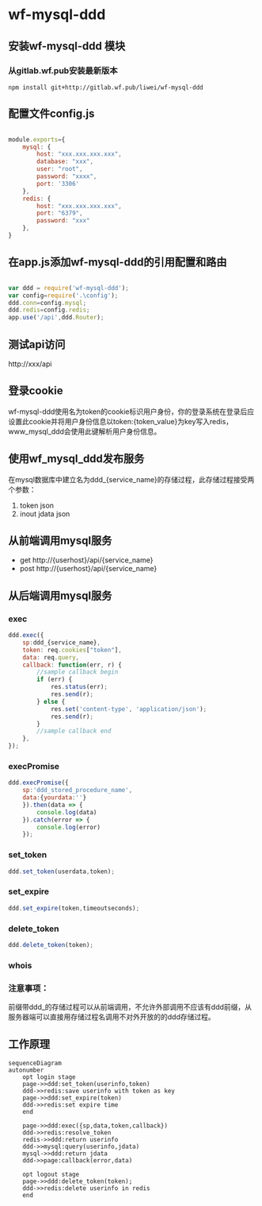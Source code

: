 # wf-mysql-ddd


## 安装wf-mysql-ddd 模块

### 从gitlab.wf.pub安装最新版本
```shell
npm install git+http://gitlab.wf.pub/liwei/wf-mysql-ddd
```

## 配置文件config.js
``` javascript

module.exports={
    mysql: {
        host: "xxx.xxx.xxx.xxx",
        database: "xxx",
        user: "root",
        password: "xxxx",
        port: '3306'
    },
    redis: {
        host: "xxx.xxx.xxx.xxx",
        port: "6379",
        password: "xxx"
    },
}

```


## 在app.js添加wf-mysql-ddd的引用配置和路由

``` javascript

var ddd = require('wf-mysql-ddd');
var config=require('.\config');
ddd.conn=config.mysql;
ddd.redis=config.redis;
app.use('/api',ddd.Router);

```

## 测试api访问

http://xxx/api


## 登录cookie

wf-mysql-ddd使用名为token的cookie标识用户身份，你的登录系统在登录后应设置此cookie并将用户身份信息以token:{token_value}为key写入redis，www_mysql_ddd会使用此键解析用户身份信息。

## 使用wf_mysql_ddd发布服务

在mysql数据库中建立名为ddd_{service_name}的存储过程，此存储过程接受两个参数：

1. token json
2. inout jdata json


## 从前端调用mysql服务

* get http://{userhost}/api/{service_name}
* post http://{userhost}/api/{service_name}

## 从后端调用mysql服务

### exec
```javascript
ddd.exec({
    sp:ddd_{service_name},
    token: req.cookies["token"],
    data: req.query,
    callback: function(err, r) {
        //sample callback begin
        if (err) {
            res.status(err);
            res.send(r);
        } else {
            res.set('content-type', 'application/json');
            res.send(r);
        }
        //sample callback end
    },
});
```
### execPromise
```javascript
ddd.execPromise({
    sp:'ddd_stored_procedure_name',
    data:{yourdata:''}
    }).then(data => {
        console.log(data)
    }).catch(error => {
        console.log(error)
    });
```

### set_token
```javascript
ddd.set_token(userdata,token);

```
### set_expire
```javascript
ddd.set_expire(token,timeoutseconds);

```

### delete_token
```javascript
ddd.delete_token(token);
```
### whois

###



### 注意事项：

前缀带ddd_的存储过程可以从前端调用，不允许外部调用不应该有ddd前缀，从服务器端可以直接用存储过程名调用不对外开放的的ddd存储过程。

## 工作原理
```mermaid
sequenceDiagram
autonumber
    opt login stage
    page->>ddd:set_token(userinfo,token)
    ddd->>redis:save userinfo with token as key
    page->>ddd:set_expire(token)
    ddd->>redis:set expire time
    end

    page->>ddd:exec({sp,data,token,callback})
    ddd->>redis:resolve_token
    redis->>ddd:return userinfo
    ddd->>mysql:query(userinfo,jdata)
    mysql->>ddd:return jdata
    ddd->>page:callback(error,data)

    opt logout stage
    page->>ddd:delete_token(token);
    ddd->>redis:delete userinfo in redis
    end
```

